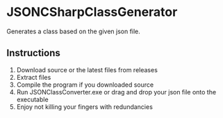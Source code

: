 # JSONCSharpClassGenerator
Generates a class based on the given json file.


## Instructions
1. Download source or the latest files from releases
2. Extract files
3. Compile the program if you downloaded source
4. Run JSONClassConverter.exe or drag and drop your json file onto the executable
5. Enjoy not killing your fingers with redundancies
